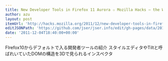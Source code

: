```yaml
---
title: New Developer Tools in Firefox 11 Aurora ✩ Mozilla Hacks – the Web developer blog
author: azu
layout: post
itemUrl: 'http://hacks.mozilla.org/2011/12/new-developer-tools-in-firefox-11-aurora/'
editJSONPath: 'https://github.com/jser/jser.info/edit/gh-pages/data/2011/12/index.json'
date: '2011-12-04T18:40:00+00:00'
---
```

FIrefox10からデフォルトで入る開発者ツールの紹介
スタイルエディタやTiltと呼ばれいていたDOMの構造を3Dで見られるインスペクタ
